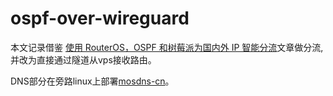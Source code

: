 # ospf-over-wireguard

本文记录借鉴 [使用 RouterOS，OSPF 和树莓派为国内外 IP 智能分流](https://idndx.com/use-routeros-ospf-and-raspberry-pi-to-create-split-routing-for-different-ip-ranges/)文章做分流,并改为直接通过隧道从vps接收路由。

DNS部分在旁路linux上部署[mosdns-cn](https://github.com/allanchen2019/mosdns-cn-debian-install)。
